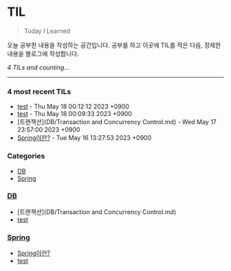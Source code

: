 # TIL
> Today I Learned

오늘 공부한 내용을 작성하는 공간입니다. 공부를 하고 이곳에 TIL를 적은 다음, 정제한 내용을 블로그에 작성합니다.


_4 TILs and counting..._

---

### 4 most recent TILs

- [test](Spring/test2.md) - Thu May 18 00:12:12 2023 +0900
- [test](DB/test.md) - Thu May 18 00:09:33 2023 +0900
- [트랜잭션](DB/Transaction and Concurrency Control.md) - Wed May 17 23:57:00 2023 +0900
- [Spring이란?](Spring/test.md) - Tue May 16 13:27:53 2023 +0900

### Categories

- [DB](#DB)
- [Spring](#Spring)

### [DB](#DB)
- [트랜잭션](DB/Transaction and Concurrency Control.md)
- [test](DB/test.md)

### [Spring](#Spring)
- [Spring이란?](Spring/test.md)
- [test](Spring/test2.md)

[1]: https://simonwillison.net/2020/Apr/20/self-rewriting-readme/
[2]: https://github.com/jbranchaud/til


